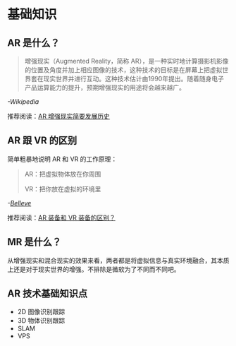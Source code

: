 # 基础知识


## AR 是什么？

> 增强现实（Augmented Reality，简称 AR），是一种实时地计算摄影机影像的位置及角度并加上相应图像的技术，这种技术的目标是在屏幕上把虚拟世界套在现实世界并进行互动。这种技术估计由1990年提出。随着随身电子产品运算能力的提升，预期增强现实的用途将会越来越广。

*-Wikipedia*

推荐阅读：[AR 增强现实简要发展历史](https://zhuanlan.zhihu.com/p/21101728)

## AR 跟 VR 的区别

简单粗暴地说明 AR 和 VR 的工作原理：

> AR：把虚拟物体放在你周围
>
> VR：把你放在虚拟的环境里

*-[Belleve](https://www.zhihu.com/question/24128481/answer/92595129)*

推荐阅读：[AR 装备和 VR 装备的区别？](https://www.zhihu.com/question/24128481/answer/106155090)

## MR 是什么？

从增强现实和混合现实的效果来看，两者都是将虚拟信息与真实环境融合，其本质上还是对于现实世界的增强。不排除是微软为了不同而不同吧。


## AR 技术基础知识点

- 2D 图像识别跟踪
- 3D 物体识别跟踪
- SLAM
- VPS